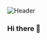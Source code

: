 ![Header](g[ithub-header-image.png](https://user-images.githubusercontent.com/87651777/219900477-b989185a-6a9d-4e50-b282-113b4619d01c.png))


### Hi there 👋

<!--
**tweger1999/tweger1999** is a ✨ _special_ ✨ repository because its `README.md` (this file) appears on your GitHub profile.

Here are some ideas to get you started:

- 🔭 I’m currently working on ...
- 🌱 I’m currently learning ...
- 👯 I’m looking to collaborate on ...
- 🤔 I’m looking for help with ...
- 💬 Ask me about ...
- 📫 How to reach me: ...
- ⚡ Fun fact: ...
-->
